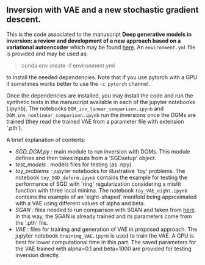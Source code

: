 ## Inversion with VAE and a new stochastic gradient descent.
This is the code associated to the manuscript **Deep generative models in inversion: a review and development of a new approach based on a variational autoencoder** which may be found [here](https://arxiv.org/abs/2008.12056). An `environment.yml` file is provided and may be used as:

>conda env create -f environment.yml

to install the needed dependencies. Note that if you use pytorch with a GPU it sometimes works better to use the `-c pytorch` channel.

Once the dependencies are installed, you may install the code and run the synthetic tests in the manuscript available in each of the jupyter notebooks (.ipynb). The notebooks `DGM_inv_linear_comparison.ipynb` and `DGM_inv_nonlinear_comparison.ipynb` run the inversions once the DGMs are trained (they read the trained VAE from a parameter file with extension '.pth').

A brief explanation of contents:
- *SGD_DGM.py* : main module to run inversion with DGMs. This module defines and then takes inputs from a 'SGDsetup' object.
- *test_models* : models files for testing (as .npy).
- *toy_problems* : jupyter notebooks for illustrative 'toy' problems. The notebook `toy_SGD_deform.ipynb` contains the example for testing the performance of SGD with 'ring' regularization considering a misfit function with three local minima. The notebook `toy_VAE_eight.ipynb` contains the example of an 'eight-shaped' manifold being approximated with a VAE using different values of alpha and beta.
- *SGAN* : files needed to run comparison with SGAN and taken from [here](https://github.com/elaloy/gan_for_gradient_based_inv). In this way, the SGAN is already trained and its parameters come from the '.pth' file.
- *VAE* : files for training and generation of VAE in proposed approach. The jupyter notebook `training_VAE.ipynb` is used to train the VAE. A GPU is best for lower computational time in this part. The saved parameters for the VAE trained with alpha=0.1 and beta=1000 are provided for testing inversion directly.
